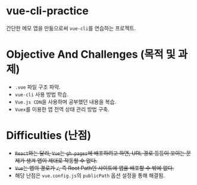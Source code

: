 # vue-cli-practice
간단한 메모 앱을 만듦으로써 `vue-cli`를 연습하는 프로젝트.

# Objective And Challenges (목적 및 과제)
- `.vue` 파일 구조 파악.
- `vue-cli` 사용 방법 학습.
- `Vue.js CDN`을 사용하며 공부했던 내용을 복습.
- `Vuex`를 이용한 앱 전역 상태 관리 방법 구축.

# Difficulties (난점)
- ~~`React`와는 달리, `Vue`는 `gh-pages`에 배포하려고 하면, URL 경로 등등이 꼬이는 문제가 생겨 앱이 제대로 작동할 수 없다.~~
- ~~`Vue`는 앱의 경로가 `/`, 즉 Root Path인 사이트에 앱을 배포할 수 밖에 없다.~~
- 해당 난점은 `vue.config.js`의 `publicPath` 옵션 설정을 통해 해결됨.
